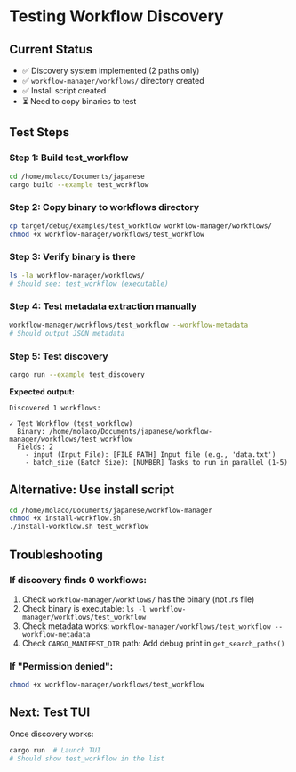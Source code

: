 # Testing Workflow Discovery

## Current Status
- ✅ Discovery system implemented (2 paths only)
- ✅ `workflow-manager/workflows/` directory created
- ✅ Install script created
- ⏳ Need to copy binaries to test

## Test Steps

### Step 1: Build test_workflow
```bash
cd /home/molaco/Documents/japanese
cargo build --example test_workflow
```

### Step 2: Copy binary to workflows directory
```bash
cp target/debug/examples/test_workflow workflow-manager/workflows/
chmod +x workflow-manager/workflows/test_workflow
```

### Step 3: Verify binary is there
```bash
ls -la workflow-manager/workflows/
# Should see: test_workflow (executable)
```

### Step 4: Test metadata extraction manually
```bash
workflow-manager/workflows/test_workflow --workflow-metadata
# Should output JSON metadata
```

### Step 5: Test discovery
```bash
cargo run --example test_discovery
```

**Expected output:**
```
Discovered 1 workflows:

✓ Test Workflow (test_workflow)
  Binary: /home/molaco/Documents/japanese/workflow-manager/workflows/test_workflow
  Fields: 2
    - input (Input File): [FILE PATH] Input file (e.g., 'data.txt')
    - batch_size (Batch Size): [NUMBER] Tasks to run in parallel (1-5)
```

## Alternative: Use install script
```bash
cd /home/molaco/Documents/japanese/workflow-manager
chmod +x install-workflow.sh
./install-workflow.sh test_workflow
```

## Troubleshooting

### If discovery finds 0 workflows:
1. Check `workflow-manager/workflows/` has the binary (not .rs file)
2. Check binary is executable: `ls -l workflow-manager/workflows/test_workflow`
3. Check metadata works: `workflow-manager/workflows/test_workflow --workflow-metadata`
4. Check `CARGO_MANIFEST_DIR` path: Add debug print in `get_search_paths()`

### If "Permission denied":
```bash
chmod +x workflow-manager/workflows/test_workflow
```

## Next: Test TUI
Once discovery works:
```bash
cargo run  # Launch TUI
# Should show test_workflow in the list
```
